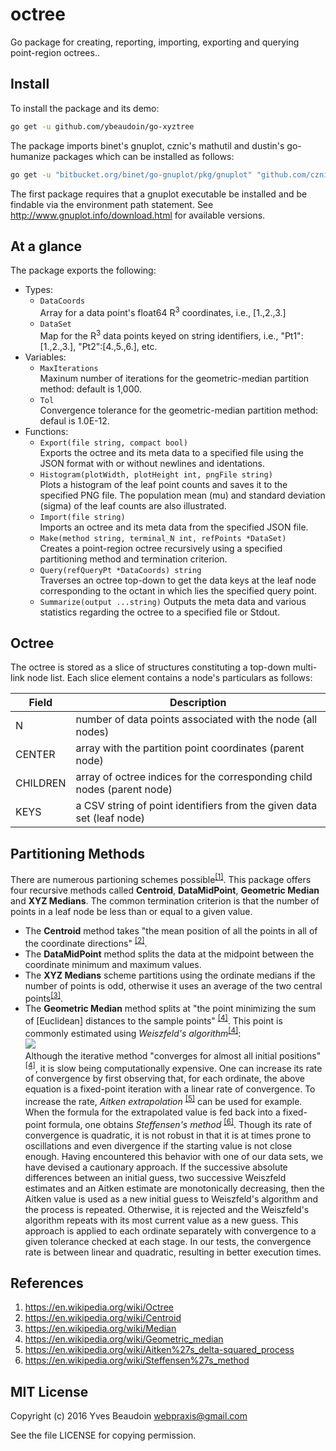 # octree

Go package for creating, reporting, importing, exporting and querying point-region octrees..

## Install

To install the package and its demo:
```sh
go get -u github.com/ybeaudoin/go-xyztree
```

The package imports binet's gnuplot, cznic's mathutil and dustin's go-humanize packages which can be installed as follows:
```sh
go get -u "bitbucket.org/binet/go-gnuplot/pkg/gnuplot" "github.com/cznic/mathutil" "github.com/dustin/go-humanize"
```
The first package requires that a gnuplot executable be installed and be findable via the environment path statement.
See http://www.gnuplot.info/download.html for available versions.

## At a glance

The package exports the following:
 * Types:
   * `DataCoords`  
     Array for a data point's float64 R<sup>3</sup> coordinates, i.e., \[1.,2.,3.\]
   * `DataSet`  
     Map for the R<sup>3</sup> data points keyed on string identifiers, i.e., "Pt1":\[1.,2.,3.\], "Pt2":\[4.,5.,6.\], etc.
 * Variables:
   * `MaxIterations`  
     Maxinum number of iterations for the geometric-median partition method: default is 1,000.
   * `Tol`  
     Convergence tolerance for the geometric-median partition method: defaul is 1.0E-12.
 * Functions:
   * `Export(file string, compact bool)`  
     Exports the octree and its meta data to a specified file using the JSON format with or without newlines and identations.
   * `Histogram(plotWidth, plotHeight int, pngFile string)`  
     Plots a histogram of the leaf point counts and saves it to the specified PNG file.
     The population mean (mu) and standard deviation (sigma) of the leaf counts are also illustrated.
   * `Import(file string)`  
     Imports an octree and its meta data from the specified JSON file.
   * `Make(method string, terminal_N int, refPoints *DataSet)`  
     Creates a point-region octree recursively using a specified partitioning method and termination criterion.
   * `Query(refQueryPt *DataCoords) string`  
     Traverses an octree top-down to get the data keys at the leaf node corresponding to the octant in
     which lies the specified query point.
   * `Summarize(output ...string)`
     Outputs the meta data and various statistics regarding the octree to a specified file or Stdout.

## Octree

The octree is stored as a slice of structures constituting a top-down multi-link node list. Each slice element contains a node's
particulars as follows:

| Field | Description |
| --- | --- |
|N|number of data points associated with the node (all nodes)|
|CENTER|array with the partition point coordinates (parent node)|
|CHILDREN|array of octree indices for the corresponding child nodes (parent node)|
|KEYS|a CSV string of point identifiers from the given data set (leaf node)|

## Partitioning Methods

There are numerous partioning schemes possible<sup>[\[1\]](https://en.wikipedia.org/wiki/Octree)</sup>. This package offers four
recursive methods called **Centroid**, **DataMidPoint**, **Geometric Median** and **XYZ Medians**. The common termination
criterion is that the number of points in a leaf node be less than or equal to a given value.

* The **Centroid** method takes "the mean position of all the points in all of the coordinate directions"
  <sup>[\[2\]](https://en.wikipedia.org/wiki/Centroid)</sup>.
* The **DataMidPoint** method splits the data at the midpoint between the coordinate minimum and maximum values.
* The **XYZ Medians** scheme partitions using the ordinate medians if the number of points is odd, otherwise it uses an average
  of the two central points<sup>[\[3\]](https://en.wikipedia.org/wiki/Median)</sup>.
* The **Geometric Median** method splits at "the point minimizing the sum of \[Euclidean\] distances to the sample points"
  <sup>[\[4\]](https://en.wikipedia.org/wiki/Geometric_median)</sup>. This point is commonly estimated using *Weiszfeld's
  algorithm*<sup>[\[4\]](https://en.wikipedia.org/wiki/Geometric_median)</sup>:  
  ![](https://wikimedia.org/api/rest_v1/media/math/render/svg/b3fb215363358f12687100710caff0e86cd9d26b)  
  Although the iterative method "converges for almost all initial positions"
  <sup>[\[4\]](https://en.wikipedia.org/wiki/Geometric_median)</sup>, it is slow being computationally expensive. One
  can increase its rate of convergence by first observing that, for each ordinate, the above equation is a fixed-point iteration
  with a linear rate of convergence. To increase the rate, *Aitken extrapolation*
  <sup>[\[5\]](https://en.wikipedia.org/wiki/Aitken%27s_delta-squared_process)</sup> can be used for example. When the formula
  for the extrapolated value is fed back into a fixed-point formula, one obtains *Steffensen's method*
  <sup>[\[6\]](https://en.wikipedia.org/wiki/Steffensen%27s_method)</sup>. Though its rate of convergence is quadratic, it is
  not robust in that it is at times prone to oscillations and even divergence if the starting value is not close enough. Having
  encountered this behavior with one of our data sets, we have devised a cautionary approach. If the successive absolute
  differences between an initial guess, two successive Weiszfeld estimates and an Aitken estimate are monotonically decreasing,
  then the Aitken value is used as a new initial guess to Weiszfeld's algorithm and the process is repeated. Otherwise, it is
  rejected and the Weiszfeld's algorithm repeats with its most current value as a new guess. This approach is applied to each
  ordinate separately with convergence to a given tolerance checked at each stage. In our tests, the convergence rate is between
  linear and quadratic, resulting in better execution times.

## References

1. https://en.wikipedia.org/wiki/Octree
2. https://en.wikipedia.org/wiki/Centroid
3. https://en.wikipedia.org/wiki/Median
4. https://en.wikipedia.org/wiki/Geometric_median
5. https://en.wikipedia.org/wiki/Aitken%27s_delta-squared_process
6. https://en.wikipedia.org/wiki/Steffensen%27s_method

## MIT License

Copyright (c) 2016 Yves Beaudoin webpraxis@gmail.com

See the file LICENSE for copying permission.


















